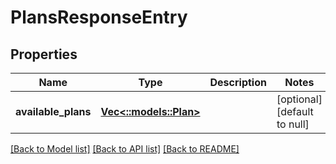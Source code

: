 # PlansResponseEntry

## Properties
Name | Type | Description | Notes
------------ | ------------- | ------------- | -------------
**available_plans** | [**Vec<::models::Plan>**](Plan.md) |  | [optional] [default to null]

[[Back to Model list]](../README.md#documentation-for-models) [[Back to API list]](../README.md#documentation-for-api-endpoints) [[Back to README]](../README.md)



